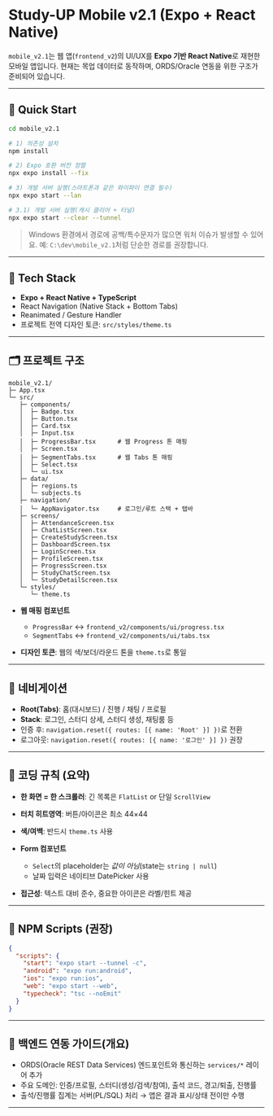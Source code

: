 ﻿# Study-UP Mobile v2.1 (Expo + React Native)

`mobile_v2.1`는 웹 앱(`frontend_v2`)의 UI/UX를 **Expo 기반 React Native**로 재현한 모바일 앱입니다.
현재는 목업 데이터로 동작하며, ORDS/Oracle 연동을 위한 구조가 준비되어 있습니다.

---

## 🚀 Quick Start

```bash
cd mobile_v2.1

# 1) 의존성 설치
npm install

# 2) Expo 호환 버전 정렬
npx expo install --fix

# 3) 개발 서버 실행(스마트폰과 같은 와이파이 연결 필수)
npx expo start --lan

# 3.1) 개발 서버 실행(캐시 클리어 + 터널)
npx expo start --clear --tunnel
```

> Windows 환경에서 경로에 공백/특수문자가 많으면 워처 이슈가 발생할 수 있어요.
> 예: `C:\dev\mobile_v2.1`처럼 단순한 경로를 권장합니다.

---

## 🧰 Tech Stack

* **Expo + React Native + TypeScript**
* React Navigation (Native Stack + Bottom Tabs)
* Reanimated / Gesture Handler
* 프로젝트 전역 디자인 토큰: `src/styles/theme.ts`

---

## 🗂 프로젝트 구조

```
mobile_v2.1/
├─ App.tsx
└─ src/
   ├─ components/
   │  ├─ Badge.tsx
   │  ├─ Button.tsx
   │  ├─ Card.tsx
   │  ├─ Input.tsx
   │  ├─ ProgressBar.tsx      # 웹 Progress 톤 매핑
   │  ├─ Screen.tsx
   │  ├─ SegmentTabs.tsx      # 웹 Tabs 톤 매핑
   │  ├─ Select.tsx
   │  └─ ui.tsx
   ├─ data/
   │  ├─ regions.ts
   │  └─ subjects.ts
   ├─ navigation/
   │  └─ AppNavigator.tsx     # 로그인/루트 스택 + 탭바
   ├─ screens/
   │  ├─ AttendanceScreen.tsx
   │  ├─ ChatListScreen.tsx
   │  ├─ CreateStudyScreen.tsx
   │  ├─ DashboardScreen.tsx
   │  ├─ LoginScreen.tsx
   │  ├─ ProfileScreen.tsx
   │  ├─ ProgressScreen.tsx
   │  ├─ StudyChatScreen.tsx
   │  └─ StudyDetailScreen.tsx
   └─ styles/
      └─ theme.ts
```

* **웹 매핑 컴포넌트**

  * `ProgressBar` ↔︎ `frontend_v2/components/ui/progress.tsx`
  * `SegmentTabs` ↔︎ `frontend_v2/components/ui/tabs.tsx`
* **디자인 토큰**: 웹의 색/보더/라운드 톤을 `theme.ts`로 통일

---

## 🧭 네비게이션

* **Root(Tabs)**: 홈(대시보드) / 진행 / 채팅 / 프로필
* **Stack**: 로그인, 스터디 상세, 스터디 생성, 채팅룸 등
* 인증 후: `navigation.reset({ routes: [{ name: 'Root' }] })`로 전환
* 로그아웃: `navigation.reset({ routes: [{ name: '로그인' }] })` 권장

---

## 🧱 코딩 규칙 (요약)

* **한 화면 = 한 스크롤러**: 긴 목록은 `FlatList` or 단일 `ScrollView`
* **터치 히트영역**: 버튼/아이콘은 최소 44×44
* **색/여백**: 반드시 `theme.ts` 사용
* **Form 컴포넌트**

  * `Select`의 placeholder는 *값이 아님*(state는 `string | null`)
  * 날짜 입력은 네이티브 DatePicker 사용
* **접근성**: 텍스트 대비 준수, 중요한 아이콘은 라벨/힌트 제공

---

## 🧪 NPM Scripts (권장)

```json
{
  "scripts": {
    "start": "expo start --tunnel -c",
    "android": "expo run:android",
    "ios": "expo run:ios",
    "web": "expo start --web",
    "typecheck": "tsc --noEmit"
  }
}
```

---

## 🔌 백엔드 연동 가이드(개요)

* ORDS(Oracle REST Data Services) 엔드포인트와 통신하는 `services/*` 레이어 추가
* 주요 도메인: 인증/프로필, 스터디(생성/검색/참여), 출석 코드, 경고/퇴출, 진행률
* 출석/진행률 집계는 서버(PL/SQL) 처리 → 앱은 결과 표시/상태 전이만 수행

---
